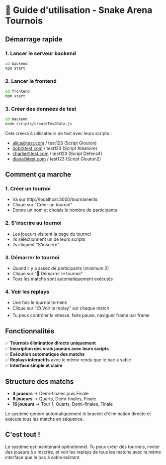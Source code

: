 # 🐍 Guide d'utilisation - Snake Arena Tournois

## Démarrage rapide

### 1. Lancer le serveur backend
```bash
cd backend
npm start
```

### 2. Lancer le frontend  
```bash
cd frontend  
npm start
```

### 3. Créer des données de test
```bash
cd backend
node scripts/createTestData.js
```

Cela créera 4 utilisateurs de test avec leurs scripts :
- alice@test.com / test123 (Script Glouton)
- bob@test.com / test123 (Script Aléatoire)  
- charlie@test.com / test123 (Script Défensif)
- diana@test.com / test123 (Script Glouton2)

## Comment ça marche

### 1. Créer un tournoi
- Va sur http://localhost:3000/tournaments
- Clique sur "Créer un tournoi"
- Donne un nom et choisis le nombre de participants

### 2. S'inscrire au tournoi
- Les joueurs visitent la page du tournoi
- Ils sélectionnent un de leurs scripts
- Ils cliquent "S'inscrire"

### 3. Démarrer le tournoi
- Quand il y a assez de participants (minimum 2)
- Clique sur "🚀 Démarrer le tournoi"
- Tous les matchs sont automatiquement exécutés

### 4. Voir les replays
- Une fois le tournoi terminé
- Clique sur "📺 Voir le replay" sur chaque match
- Tu peux contrôler la vitesse, faire pause, naviguer frame par frame

## Fonctionnalités

✅ **Tournois élimination directe uniquement**  
✅ **Inscription des vrais joueurs avec leurs scripts**  
✅ **Exécution automatique des matchs**  
✅ **Replays interactifs** avec le même rendu que le bac à sable  
✅ **Interface simple et claire**

## Structure des matchs

- **4 joueurs** → Demi-finales puis Finale
- **8 joueurs** → Quarts, Demi-finales, Finale  
- **16 joueurs** → Tour 1, Quarts, Demi-finales, Finale

Le système génère automatiquement le bracket d'élimination directe et exécute tous les matchs en séquence.

## C'est tout !

Le système est maintenant opérationnel. Tu peux créer des tournois, inviter des joueurs à s'inscrire, et voir les replays de tous les matchs avec la même interface que le bac à sable existant. 